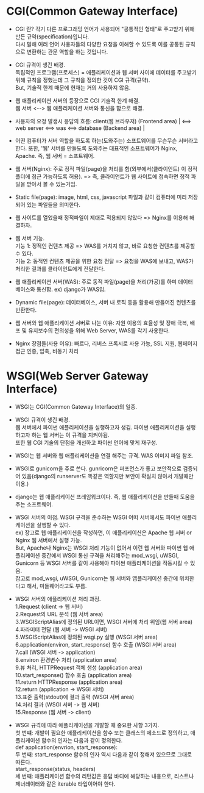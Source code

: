 # CGI(Common Gateway Interface)

- CGI 란? 각기 다른 프로그래밍 언어가 사용되어 "공통적인 형태"로 주고받기 위해 만든 규약(specification)입니다.  
다시 말해 여러 언어 사용자들의 다양한 요청을 이해할 수 있도록 이를 공통된 규칙으로 변환하는 관문 역할을 하는 것입니다.

- CGI 규격이 생긴 배경.  
독립적인 프로그램(프로세스) = 애플리케이션과 웹 서버 사이에 데이터를 주고받기 위해 규칙을 정했는데 그 규칙을 정의한 것이 CGI 규격(규약).  
But, 기술적 한계 때문에 현재는 거의 사용하지 않음.

- 웹 애플리케이션 서버의 등장으로 CGI 기술적 한계 해결.  
웹 서버 <--> 웹 애플리케이션 서버와 통신을 함으로 해결.

- 사용자의 요청 발생시 응답의 흐름: client(웹 브라우저) (Frontend area) | <==> web server <==> was <==> database  (Backend area) | 

- 어떤 컴퓨터가 서버 역할을 하도록 하는(도와주는) 소프트웨어를 무슨무슨 서버라고 한다. 또한, '웹' 서버를 만들도록 도와주는 대표적인 소프트웨어가 Nginx, Apache. 즉, 웹 서버 = 소프트웨어.

- 웹 서버(Nginx): 주로 정적 파일(page)을 처리를 함(외부에서(클라이언트) 이 정적 폴더에 접근 가능하도록 허용). => 즉, 클라이언트가 웹 사이트에 접속하면 정적 파일을 받아서 볼 수 있는거임.
- Static file(page): image, html, css, javascript 파일과 같이 컴퓨터에 미리 저장되어 있는 파일들을 의미한다. 

- 웹 사이트를 열었을때 정적파일이 제대로 적용되지 않았다 => Nginx를 이용해 해결하자.

- 웹 서버 기능.  
기능 1: 정적인 컨텐츠 제공 => WAS를 거치지 않고, 바로 요청한 컨텐츠를 제공할 수 있다.  
기능 2: 동적인 컨텐츠 제공을 위한 요청 전달 => 요청을 WAS에 보내고, WAS가 처리한 결과를 클라이언트에게 전달한다.  


- 웹 애플리케이션 서버(WAS): 주로 동적 파일(page)을 처리(가공)를 하며 데이터 베이스와 통신함. ex) django가 WAS임.
- Dynamic file(page): 데이터베이스, 서버 내 로직 등을 활용해 만들어진 컨텐츠를 반환한다. 

- 웹 서버와 웹 애플리케이션 서버로 나눈 이유: 자원 이용의 효율성 및 장애 극복, 배포 및 유지보수의 편의성을 위해 Web Server, WAS를 각기 사용한다.

- Nginx 장점들(사용 이유): 빠르다, 리버스 프록시로 사용 가능, SSL 지원, 웹페이지 접근 인증, 압축, 비동기 처리

# WSGI(Web Server Gateway Interface)

- WSGI는 CGI(Common Gateway Interface)의 일종.

- WSGI 규격이 생긴 배경.  
웹 서버에서 파이썬 애플리케이션을 실행하고자 생김. 파이썬 애플리케이션을 실행하고자 하는 웹 서버는 이 규격을 지켜야됨.  
또한 웹 CGI 기술의 단점을 개선하고 파이썬 언어에 맞게 재구성.  

- WSGI는 웹 서버와 웹 애플리케이션을 연결 해주는 규격. WAS 이미지 파일 참조.

- WSGI로 gunicorn을 주로 쓴다. gunricorn은 퍼포먼스가 좋고 보안적으로 검증되어 있음(django의 runserver도 똑같은 역할지만 보안이 확실치 않아서 개발때만 이용.)

- django는 웹 애플리케이션 프레임워크이다. 즉, 웹 애플리케이션을 만들때 도움을 주는 소프트웨어.

- WSGI 서버의 이점.
WSGI 규격을 준수하는 WSGI 어떠 서버에서도 파이썬 애플리케이션을 실행할 수 있다.  
ex) 장고로 웹 애플리케이션을 작성하면, 이 애플리케이션은 Apache 웹 서버 or Nginx 웹 서버에서 실행 가능.   
But, Apache나 Nginx는 WSGI 처리 기능이 없어서 이런 웹 서버와 파이썬 웹 애플리케이션 중간에서 WSGI 통신 규격을 처리해주는 mod_wsgi, uWSGI, Gunicorn 등 WSGI 서버를 같이 사용해야 파이썬 애플리케이션을 작동시킬 수 있음.  
참고로 mod_wsgi, uWSGI, Gunicorn는 웹 서버와 앱플리케이션 중간에 위치한다고 해서, 미들웨어라고도 부름.

- WSGI 서버의 애플리케이션 처리 과정.  
1.Request (client -> 웹 서버)  
2.Request의 URL 분석 (웹 서버 area)    
3.WSGIScriptAlias에 정의된 URL이면, WSGI 서버에 처리 위임(웹 서버 area)  
4.파라미터 전달 (웹 서버 -> WSGI 서버)  
5.WSGIScriptAlias에 정의된 wsgi.py 실행 (WSGI 서버 area)  
6.application(environ, start_response) 함수 호출 (WSGI 서버 area)  
7.call (WSGI 서버 -> application)  
8.environ 환경변수 처리 (application area)  
9.뷰 처리, HTTPRequest 객체 생성 (application area)  
10.start_response() 함수 호출 (application area)  
11.return HTTPResponse (application area)  
12.return  (application -> WSGI 서버)  
13.표준 출력(stdout)에 결과 출력 (WSGI 서버 area)  
14.처리 결과 (WSGI 서버 -> 웹 서버)  
15.Response (웹 서버 -> client)

- WSGI 규격에 따라 애플리케이션을 개발할 때 중요한 사항 3가지.  
첫 번쨰: 개발이 필요한 애플리케이션을 함수 또는 클래스의 메소드로 정의하고, 애플리케이션 함수의 인자는 다음과 같이 정의한다.  
def application(envrion, start_response):  
두 번째: start_response 함수의 인자 역시 다음과 같이 정해져 있으므로 그대로 따른다.  
start_response(status, headers)  
세 번째: 애플리케이션 함수의 리턴값은 응답 바디에 해당하는 내용으로, 리스트나 제너레이터와 같은 iterable 타입이어야 한다.